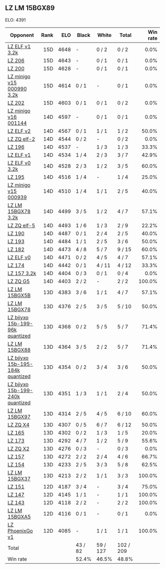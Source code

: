 ## LZ LM 15BGX89 ##

ELO: 4391

Opponent | Rank | ELO | Black | White | Total | Win rate
---------|-----:|----:|-------|-------|-------|-------:
[LZ ELF v1 3.2k](LZ%20ELF%20v1%203.2k.md) | 15D | 4648 | - | 0 / 2 | 0 / 2 | 0.0%
[LZ 206](LZ%20206.md) | 15D | 4643 | - | 0 / 1 | 0 / 1 | 0.0%
[LZ 200](LZ%20200.md) | 15D | 4628 | - | 0 / 1 | 0 / 1 | 0.0%
[LZ minigo v15 000990 3.2k](LZ%20minigo%20v15%20000990%203.2k.md) | 15D | 4614 | 0 / 1 | - | 0 / 1 | 0.0%
[LZ 202](LZ%20202.md) | 15D | 4603 | 0 / 1 | 0 / 1 | 0 / 2 | 0.0%
[LZ minigo v16 001144](LZ%20minigo%20v16%20001144.md) | 14D | 4597 | - | 0 / 1 | 0 / 1 | 0.0%
[LZ ELF v2](LZ%20ELF%20v2.md) | 14D | 4567 | 0 / 1 | 1 / 1 | 1 / 2 | 50.0%
[LZ ZQ elf-2](LZ%20ZQ%20elf-2.md) | 14D | 4544 | 0 / 2 | - | 0 / 2 | 0.0%
[LZ 196](LZ%20196.md) | 14D | 4537 | - | 1 / 3 | 1 / 3 | 33.3%
[LZ ELF v1](LZ%20ELF%20v1.md) | 14D | 4534 | 1 / 4 | 2 / 3 | 3 / 7 | 42.9%
[LZ ELF v0 3.2k](LZ%20ELF%20v0%203.2k.md) | 14D | 4528 | 2 / 3 | 1 / 2 | 3 / 5 | 60.0%
[LZ 195](LZ%20195.md) | 14D | 4516 | 1 / 4 | - | 1 / 4 | 25.0%
[LZ minigo v15 000939](LZ%20minigo%20v15%20000939.md) | 14D | 4510 | 1 / 4 | 1 / 1 | 2 / 5 | 40.0%
[LZ LM 15BGX78 3.2k](LZ%20LM%2015BGX78%203.2k.md) | 14D | 4499 | 3 / 5 | 1 / 2 | 4 / 7 | 57.1%
[LZ ZQ elf-5](LZ%20ZQ%20elf-5.md) | 14D | 4493 | 1 / 6 | 1 / 3 | 2 / 9 | 22.2%
[LZ 190](LZ%20190.md) | 14D | 4487 | 0 / 1 | 2 / 4 | 2 / 5 | 40.0%
[LZ 193](LZ%20193.md) | 14D | 4484 | 1 / 1 | 2 / 5 | 3 / 6 | 50.0%
[LZ 182](LZ%20182.md) | 14D | 4473 | 4 / 8 | 5 / 7 | 9 / 15 | 60.0%
[LZ ELF v0](LZ%20ELF%20v0.md) | 14D | 4471 | 0 / 2 | 4 / 5 | 4 / 7 | 57.1%
[LZ 174](LZ%20174.md) | 14D | 4442 | 0 / 1 | 4 / 11 | 4 / 12 | 33.3%
[LZ 157 3.2k](LZ%20157%203.2k.md) | 14D | 4404 | 0 / 3 | 0 / 1 | 0 / 4 | 0.0%
[LZ ZQ G5](LZ%20ZQ%20G5.md) | 14D | 4403 | 2 / 2 | - | 2 / 2 | 100.0%
[LZ LM 15BGX5B](LZ%20LM%2015BGX5B.md) | 13D | 4383 | 3 / 6 | 1 / 1 | 4 / 7 | 57.1%
[LZ LM 15BGX78](LZ%20LM%2015BGX78.md) | 13D | 4376 | 2 / 5 | 3 / 5 | 5 / 10 | 50.0%
[LZ bjiyxo 15b-199-96k quantized](LZ%20bjiyxo%2015b-199-96k%20quantized.md) | 13D | 4368 | 0 / 2 | 5 / 5 | 5 / 7 | 71.4%
[LZ LM 15BGX88](LZ%20LM%2015BGX88.md) | 13D | 4364 | 3 / 5 | 2 / 2 | 5 / 7 | 71.4%
[LZ bjiyxo 15b-195-184k quantized](LZ%20bjiyxo%2015b-195-184k%20quantized.md) | 13D | 4354 | 0 / 2 | 3 / 4 | 3 / 6 | 50.0%
[LZ bjiyxo 15b-199-240k quantized](LZ%20bjiyxo%2015b-199-240k%20quantized.md) | 13D | 4351 | 1 / 3 | 1 / 1 | 2 / 4 | 50.0%
[LZ LM 15BGX97](LZ%20LM%2015BGX97.md) | 13D | 4314 | 2 / 5 | 4 / 5 | 6 / 10 | 60.0%
[LZ ZQ X4](LZ%20ZQ%20X4.md) | 13D | 4307 | 0 / 5 | 6 / 7 | 6 / 12 | 50.0%
[LZ 165](LZ%20165.md) | 13D | 4302 | 0 / 2 | 1 / 3 | 1 / 5 | 20.0%
[LZ 173](LZ%20173.md) | 13D | 4292 | 4 / 7 | 1 / 2 | 5 / 9 | 55.6%
[LZ ZQ X2](LZ%20ZQ%20X2.md) | 13D | 4276 | 0 / 3 | - | 0 / 3 | 0.0%
[LZ 157](LZ%20157.md) | 13D | 4272 | 2 / 2 | 2 / 4 | 4 / 6 | 66.7%
[LZ 154](LZ%20154.md) | 13D | 4233 | 2 / 5 | 3 / 3 | 5 / 8 | 62.5%
[LZ LM 15BGX37](LZ%20LM%2015BGX37.md) | 13D | 4213 | 2 / 2 | 1 / 1 | 3 / 3 | 100.0%
[LZ 151](LZ%20151.md) | 12D | 4187 | 3 / 4 | - | 3 / 4 | 75.0%
[LZ 147](LZ%20147.md) | 12D | 4145 | 1 / 1 | - | 1 / 1 | 100.0%
[LZ 143](LZ%20143.md) | 12D | 4118 | 2 / 2 | - | 2 / 2 | 100.0%
[LZ LM 15BGXA5](LZ%20LM%2015BGXA5.md) | 12D | 4116 | 0 / 1 | - | 0 / 1 | 0.0%
[LZ PhoenixGo v1](LZ%20PhoenixGo%20v1.md) | 12D | 4085 | - | 1 / 1 | 1 / 1 | 100.0%
Total | | | 43 / 82 | 59 / 127 | 102 / 209 | 
Win rate| | | 52.4% | 46.5% | 48.8% | 
